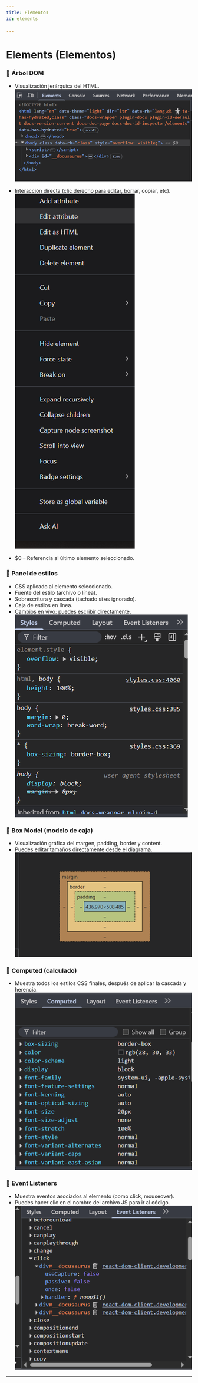 ```yaml
---
title: Elementos
id: elements

---
```


# Elements (Elementos)

### 🔹 Árbol DOM
- Visualización jerárquica del HTML.
![Docs Version Dropdown](./img/elements_1.png)
- Interacción directa (clic derecho para editar, borrar, copiar, etc).
![Docs Version Dropdown](./img/elements_2.png)

- $0 – Referencia al último elemento seleccionado.

### 🔹 Panel de estilos
- CSS aplicado al elemento seleccionado.
- Fuente del estilo (archivo o línea).
- Sobrescritura y cascada (tachado si es ignorado).
- Caja de estilos en línea.
- Cambios en vivo: puedes escribir directamente.
![Docs Version Dropdown](./img/elements_3.png)


### 🔹 Box Model (modelo de caja)
- Visualización gráfica del margen, padding, border y content.
- Puedes editar tamaños directamente desde el diagrama.
![Docs Version Dropdown](./img/elements_4.png)


### 🔹 Computed (calculado)
- Muestra todos los estilos CSS finales, después de aplicar la cascada y herencia.
![Docs Version Dropdown](./img/elements_5.png)


### 🔹 Event Listeners
- Muestra eventos asociados al elemento (como click, mouseover).
- Puedes hacer clic en el nombre del archivo JS para ir al código.
![Docs Version Dropdown](./img/elements_6.png)


---
